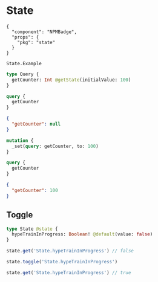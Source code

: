# State

```component
{
  "component": "NPMBadge",
  "props": {
    "pkg": "state"
  }
}
```

```snapshot
State.Example
```

```graphql
type Query {
  getCounter: Int @getState(initialValue: 100)
}
```

```graphql
query {
  getCounter
}
```

```json
{
  "getCounter": null
}
```

```graphql
mutation {
  _set(query: getCounter, to: 100)
}
```

```graphql
query {
  getCounter
}
```

```json
{
  "getCounter": 100
}
```

## Toggle

```graphql
type State @state {
  hypeTrainInProgress: Boolean! @default(value: false)
}
```

```javascript
state.get('State.hypeTrainInProgress') // false

state.toggle('State.hypeTrainInProgress')

state.get('State.hypeTrainInProgress') // true
```
